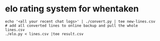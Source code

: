 # elo rating system for whentaken

    echo '<all your recent chat logs>' | ./convert.py | tee new-lines.csv
    # add all converted lines to online backup and pull the whole lines.csv
    ./elo.py < lines.csv |tee result.csv
